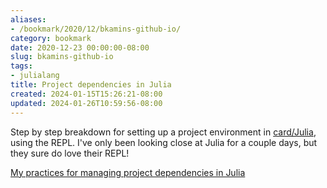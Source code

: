 ```yaml
---
aliases:
- /bookmark/2020/12/bkamins-github-io/
category: bookmark
date: 2020-12-23 00:00:00-08:00
slug: bkamins-github-io
tags:
- julialang
title: Project dependencies in Julia
created: 2024-01-15T15:26:21-08:00
updated: 2024-01-26T10:59:56-08:00
---
```


Step by step breakdown for setting up a project environment in [card/Julia](../../../card/Julia.md), using the REPL. I've only been looking close at Julia for a couple days, but they sure do love their REPL!

[My practices for managing project dependencies in Julia](https://bkamins.github.io/julialang/2020/05/18/project-workflow.html)
